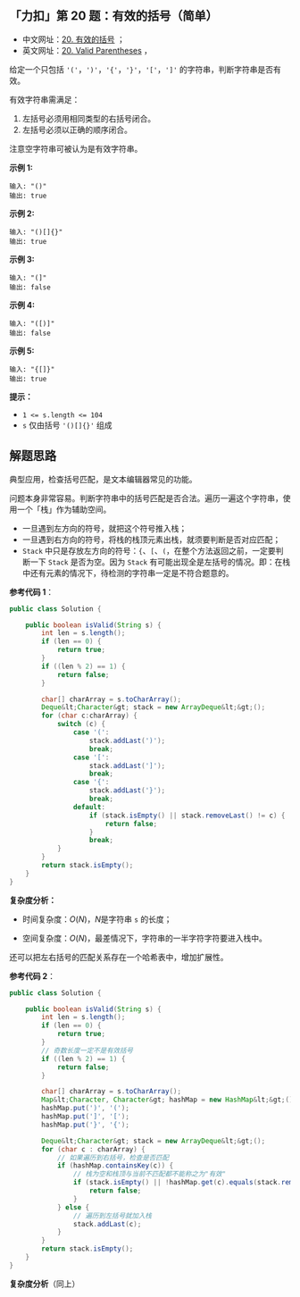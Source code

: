 ## 「力扣」第 20 题：有效的括号（简单）

+ 中文网址：[20. 有效的括号](https://leetcode-cn.com/problems/valid-parentheses/description/) ；
+ 英文网址：[20. Valid Parentheses](https://leetcode.com/problems/valid-parentheses/description/) ，

给定一个只包括 `'('`，`')'`，`'{'`，`'}'`，`'['`，`']'` 的字符串，判断字符串是否有效。

有效字符串需满足：

1. 左括号必须用相同类型的右括号闭合。
2. 左括号必须以正确的顺序闭合。

注意空字符串可被认为是有效字符串。

**示例 1:**

```
输入: "()"
输出: true
```

**示例 2:**

```
输入: "()[]{}"
输出: true
```

**示例 3:**

```
输入: "(]"
输出: false
```

**示例 4:**

```
输入: "([)]"
输出: false
```

**示例 5:**

```
输入: "{[]}"
输出: true
```

**提示：**

- `1 <= s.length <= 104`
- `s` 仅由括号 `'()[]{}'` 组成

## 解题思路

典型应用，检查括号匹配，是文本编辑器常见的功能。

问题本身非常容易。判断字符串中的括号匹配是否合法。遍历一遍这个字符串，使用一个「栈」作为辅助空间。

+ 一旦遇到左方向的符号，就把这个符号推入栈；
+ 一旦遇到右方向的符号，将栈的栈顶元素出栈，就须要判断是否对应匹配；
+ `Stack` 中只是存放左方向的符号：`{`、`[`、`(`，在整个方法返回之前，一定要判断一下 `Stack` 是否为空。因为 `Stack` 有可能出现全是左括号的情况。即：在栈中还有元素的情况下，待检测的字符串一定是不符合题意的。

**参考代码 1**：

```java
public class Solution {

    public boolean isValid(String s) {
        int len = s.length();
        if (len == 0) {
            return true;
        }
        if ((len % 2) == 1) {
            return false;
        }

        char[] charArray = s.toCharArray();
        Deque&lt;Character&gt; stack = new ArrayDeque&lt;&gt;();
        for (char c:charArray) {
            switch (c) {
                case '(':
                    stack.addLast(')');
                    break;
                case '[':
                    stack.addLast(']');
                    break;
                case '{':
                    stack.addLast('}');
                    break;
                default:
                    if (stack.isEmpty() || stack.removeLast() != c) {
                        return false;
                    }
                    break;
            }
        }
        return stack.isEmpty();
    }
}
```

**复杂度分析：**

- 时间复杂度：$O(N)$，$N$是字符串 `s` 的长度；

- 空间复杂度：$O(N)$，最差情况下，字符串的一半字符字符要进入栈中。

还可以把左右括号的匹配关系存在一个哈希表中，增加扩展性。

**参考代码 2**：

```java
public class Solution {

    public boolean isValid(String s) {
        int len = s.length();
        if (len == 0) {
            return true;
        }
        // 奇数长度一定不是有效括号
        if ((len % 2) == 1) {
            return false;
        }

        char[] charArray = s.toCharArray();
        Map&lt;Character, Character&gt; hashMap = new HashMap&lt;&gt;();
        hashMap.put(')', '(');
        hashMap.put(']', '[');
        hashMap.put('}', '{');

        Deque&lt;Character&gt; stack = new ArrayDeque&lt;&gt;();
        for (char c : charArray) {
            // 如果遍历到右括号，检查是否匹配
            if (hashMap.containsKey(c)) {
                // 栈为空和栈顶与当前不匹配都不能称之为"有效"
                if (stack.isEmpty() || !hashMap.get(c).equals(stack.removeLast())) {
                    return false;
                }
            } else {
                // 遍历到左括号就加入栈
                stack.addLast(c);
            }
        }
        return stack.isEmpty();
    }
}
```

**复杂度分析**（同上）